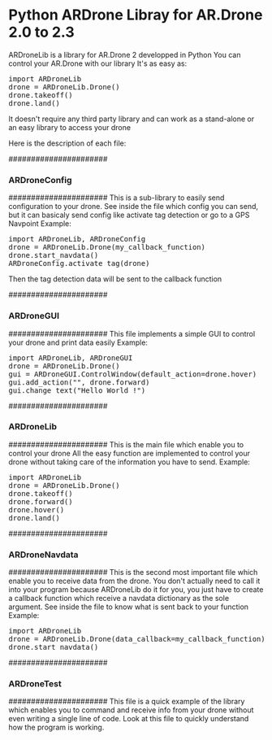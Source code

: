 Python ARDrone Libray for AR.Drone 2.0 to 2.3
==================

ARDroneLib is a library for AR.Drone 2 developped in Python
You can control your AR.Drone with our library
It's as easy as:
<pre>
import ARDroneLib
drone = ARDroneLib.Drone()
drone.takeoff()
drone.land()
</pre>
It doesn't require any third party library and can work as a stand-alone or an easy library to access your drone

Here is the description of each file:

######################
###  ARDroneConfig ###
######################
This is a sub-library to easily send configuration to your drone.
See inside the file which config you can send, but it can basicaly send config like activate tag detection or go to a GPS Navpoint
Example:
<pre>
import ARDroneLib, ARDroneConfig
drone = ARDroneLib.Drone(my_callback_function)
drone.start_navdata()
ARDroneConfig.activate_tag(drone)
</pre>
Then the tag detection data will be sent to the callback function

######################
###   ARDroneGUI   ###
######################
This file implements a simple GUI to control your drone and print data easily
Example:
<pre>
import ARDroneLib, ARDroneGUI
drone = ARDroneLib.Drone()
gui = ARDroneGUI.ControlWindow(default_action=drone.hover)
gui.add_action("<W>", drone.forward)
gui.change_text("Hello World !")
</pre>

######################
###   ARDroneLib   ###
######################
This is the main file which enable you to control your drone
All the easy function are implemented to control your drone without taking care of the information you have to send.
Example:
<pre>
import ARDroneLib
drone = ARDroneLib.Drone()
drone.takeoff()
drone.forward()
drone.hover()
drone.land()
</pre>

######################
### ARDroneNavdata ###
######################
This is the second most important file which enable you to receive data from the drone.
You don't actually need to call it into your program because ARDroneLib do it for you, you just have to create a callback function
which receive a navdata dictionary as the sole argument.
See inside the file to know what is sent back to your function
Example:
<pre>
import ARDroneLib
drone = ARDroneLib.Drone(data_callback=my_callback_function)
drone.start_navdata()
</pre>

######################
###   ARDroneTest  ###
######################
This file is a quick example of the library which enables you to command and receive info from your drone without even writing a single line of code.
Look at this file to quickly understand how the program is working.
